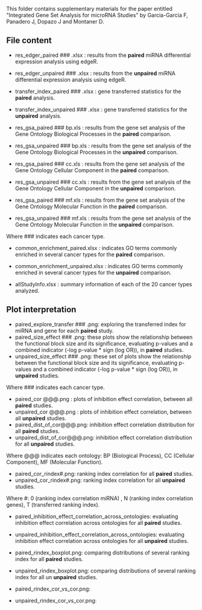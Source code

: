 
This folder contains supplementary materials for the paper entitled "Integrated Gene Set Analysis for microRNA Studies" by Garcia-Garcia F, Panadero J, Dopazo J and Montaner D.


File content
------------

- res_edger_paired ### .xlsx   :  results from the __paired__   miRNA differential expression analysis using edgeR.
- res_edger_unpaired ### .xlsx :  results from the __unpaired__ miRNA differential expression analysis using edgeR.

- transfer_index_paired ### .xlsx   :  gene transferred statistics for the __paired__   analysis.
- transfer_index_unpaired ### .xlsx :  gene transferred statistics for the __unpaired__ analysis.

- res_gsa_paired ### bp.xls   :  results from the gene set analysis of the Gene Ontology Biological Processes in the __paired__   comparison.
- res_gsa_unpaired ### bp.xls :  results from the gene set analysis of the Gene Ontology Biological Processes in the __unpaired__ comparison.

- res_gsa_paired ### cc.xls   :  results from the gene set analysis of the Gene Ontology Cellular Component in the __paired__   comparison.
- res_gsa_unpaired ### cc.xls :  results from the gene set analysis of the Gene Ontology Cellular Component in the __unpaired__ comparison.

- res_gsa_paired ### mf.xls   :  results from the gene set analysis of the Gene Ontology Molecular Function in the __paired__   comparison.
- res_gsa_unpaired ### mf.xls :  results from the gene set analysis of the Gene Ontology Molecular Function in the __unpaired__ comparison.

Where ### indicates each cancer type.


- common_enrichment_paired.xlsx   :  indicates GO terms commonly enriched in several cancer types for the __paired__ comparison.
- common_enrichment_unpaired.xlsx :  indicates GO terms commonly enriched in several cancer types for the __unpaired__ comparison.

- allStudyInfo.xlsx  :  summary information of each of the 20 cancer types analyzed.


Plot interpretation
-------------------

- paired_explore_transfer ### .png: exploring the transferred index  for miRNA and gene for each __paired__ study.
- paired_size_effect ### .png: these plots show the relationship between the functional block size and its significance, evaluating p-values and a combined indicator (-log p-value * sign (log OR)), in __paired__ studies.
- unpaired_size_effect ### .png: these set of plots show the relationship between the functional block size and 
its significance, evaluating p-values and a combined indicator (-log p-value * sign (log OR)), in __unpaired__ studies.

Where ### indicates each cancer type.

- paired_cor @@@.png :  plots of inhibition effect correlation, between all __paired__ studies.
- unpaired_cor @@@.png :  plots of inhibition effect correlation, between all __unpaired__ studies.
- paired_dist_of_cor@@@.png:  inhibition effect correlation distribution for all __paired__ studies.
- unpaired_dist_of_cor@@@.png:  inhibition effect correlation distribution for all __unpaired__ studies.

Where @@@ indicates each ontology: BP (Biological Process), CC (Cellular Component), MF (Molecular Function).

- paired_cor_rindex#.png:  ranking index correlation for all __paired__ studies.
- unpaired_cor_rindex#.png:  ranking index correlation for all __unpaired__ studies.

Where #:  0 (ranking index correlation miRNA) , N (ranking index correlation genes), T (transferred ranking index).

- paired_inhibition_effect_correlation_across_ontologies: evaluating inhibition effect correlation across ontologies for all __paired__ studies.
- unpaired_inhibition_effect_correlation_across_ontologies: evaluating inhibition effect correlation across ontologies for all __unpaired__ studies.

- paired_rindex_boxplot.png:  comparing distributions of several ranking index for all __paired__ studies.
- unpaired_rindex_boxplot.png:  comparing distributions of several ranking index for all un __unpaired__ studies.

- paired_rindex_cor_vs_cor.png:  
- unpaired_rindex_cor_vs_cor.png:  


